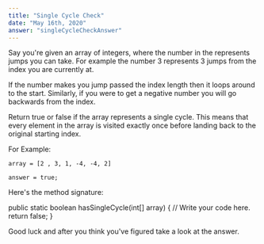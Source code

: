```yaml
---
title: "Single Cycle Check"
date: "May 16th, 2020"
answer: "singleCycleCheckAnswer"
---
```


Say you're given an array of integers, where the number in the represents jumps you can take. For example the number 3 represents 3 jumps from the index you are currently at.

If the number makes you jump passed the index length then it loops around to the start. Similarly, if you were to get a negative number you will go backwards from the index.

Return true or false if the array represents a single cycle. This means that every element in the array is visited exactly once before landing back to the original starting index.

For Example:

    array = [2 , 3, 1, -4, -4, 2]

    answer = true;

Here's the method signature:

<div align="left">

  public static boolean hasSingleCycle(int[] array) {
    // Write your code here.
    return false;
  }

</div>

Good luck and after you think you've figured take a look at the answer.

